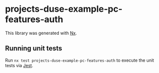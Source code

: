 # projects-duse-example-pc-features-auth

This library was generated with [Nx](https://nx.dev).

## Running unit tests

Run `nx test projects-duse-example-pc-features-auth` to execute the unit tests via [Jest](https://jestjs.io).
